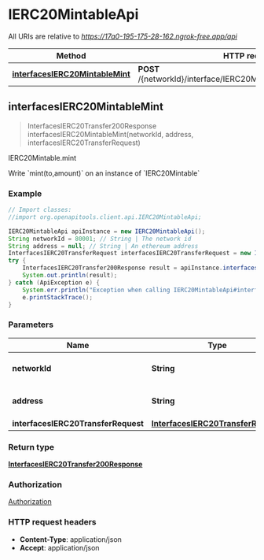 # IERC20MintableApi

All URIs are relative to *https://17a0-195-175-28-162.ngrok-free.app/api*

Method | HTTP request | Description
------------- | ------------- | -------------
[**interfacesIERC20MintableMint**](IERC20MintableApi.md#interfacesIERC20MintableMint) | **POST** /{networkId}/interface/IERC20Mintable/write/{address}/mint | IERC20Mintable.mint



## interfacesIERC20MintableMint

> InterfacesIERC20Transfer200Response interfacesIERC20MintableMint(networkId, address, interfacesIERC20TransferRequest)

IERC20Mintable.mint

Write &#x60;mint(to,amount)&#x60; on an instance of &#x60;IERC20Mintable&#x60;

### Example

```java
// Import classes:
//import org.openapitools.client.api.IERC20MintableApi;

IERC20MintableApi apiInstance = new IERC20MintableApi();
String networkId = 80001; // String | The network id
String address = null; // String | An ethereum address
InterfacesIERC20TransferRequest interfacesIERC20TransferRequest = new InterfacesIERC20TransferRequest(); // InterfacesIERC20TransferRequest | 
try {
    InterfacesIERC20Transfer200Response result = apiInstance.interfacesIERC20MintableMint(networkId, address, interfacesIERC20TransferRequest);
    System.out.println(result);
} catch (ApiException e) {
    System.err.println("Exception when calling IERC20MintableApi#interfacesIERC20MintableMint");
    e.printStackTrace();
}
```

### Parameters


Name | Type | Description  | Notes
------------- | ------------- | ------------- | -------------
 **networkId** | **String**| The network id | [default to 80001]
 **address** | **String**| An ethereum address | [default to null]
 **interfacesIERC20TransferRequest** | [**InterfacesIERC20TransferRequest**](InterfacesIERC20TransferRequest.md)|  |

### Return type

[**InterfacesIERC20Transfer200Response**](InterfacesIERC20Transfer200Response.md)

### Authorization

[Authorization](../README.md#Authorization)

### HTTP request headers

- **Content-Type**: application/json
- **Accept**: application/json

